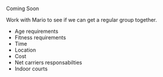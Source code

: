 Coming Soon

Work with Mario to see if we can get a regular group together.

- Age requirements
- Fitness requirements
- Time
- Location
- Cost
- Net carriers responsabilties
- Indoor courts